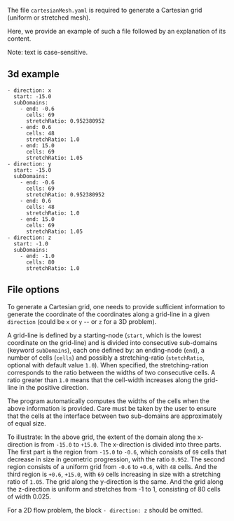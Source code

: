 The file `cartesianMesh.yaml` is required to generate a Cartesian grid (uniform or stretched mesh).

Here, we provide an example of such a file followed by an explanation of its content.

Note: text is case-sensitive.


## 3d example

    - direction: x
      start: -15.0
      subDomains:
        - end: -0.6
          cells: 69
          stretchRatio: 0.952380952
        - end: 0.6
          cells: 48
          stretchRatio: 1.0
        - end: 15.0
          cells: 69
          stretchRatio: 1.05
    - direction: y
      start: -15.0
      subDomains:
        - end: -0.6
          cells: 69
          stretchRatio: 0.952380952
        - end: 0.6
          cells: 48
          stretchRatio: 1.0
        - end: 15.0
          cells: 69
          stretchRatio: 1.05
    - direction: z
      start: -1.0
      subDomains:
        - end: -1.0
          cells: 80
          stretchRatio: 1.0


## File options

To generate a Cartesian grid, one needs to provide sufficient information to generate the coordinate of the coordinates along a grid-line in a given `direction` (could be `x` or `y` -- or `z` for a 3D problem).

A grid-line is defined by a starting-node (`start`, which is the lowest coordinate on the grid-line) and is divided into consecutive sub-domains (keyword `subDomains`), each one defined by: an ending-node (`end`), a number of cells (`cells`) and possibly a stretching-ratio (`stetchRatio`, optional with default value `1.0`). When specified, the stretching-ration corresponds to the ratio between the widths of two consecutive cells. A ratio greater than `1.0` means that the cell-width increases along the grid-line in the positive direction.

The program automatically computes the widths of the cells when the above information is provided. Care must be taken by the user to ensure that the cells at the interface between two sub-domains are approximately of equal size.

To illustrate: In the above grid, the extent of the domain along the x-direction is from `-15.0` to `+15.0`. The x-direction is divided into three parts. The first part is the region from `-15.0` to `-0.6`, which consists of `69` cells that decrease in size in geometric progression, with the ratio `0.952`. The second region consists of a uniform grid from `-0.6` to `+0.6`, with `48` cells. And the third region is `+0.6`, `+15.0`, with `69` cells increasing in size with a stretching ratio of `1.05`. The grid along the y-direction is the same. And the grid along the z-direction is uniform and stretches from -1 to 1, consisting of 80 cells of width 0.025.

For a 2D flow problem, the block `- direction: z` should be omitted.
